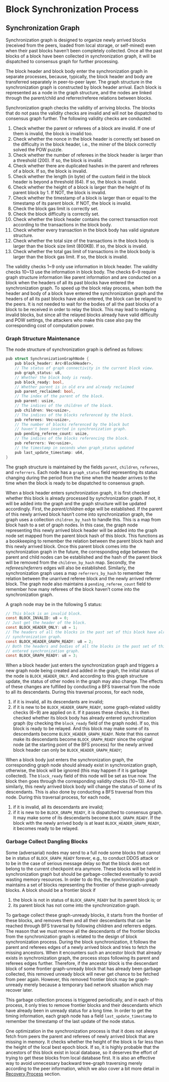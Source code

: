 # Block Synchronization Process

## Synchronization Graph
Synchronization graph is designed to organize newly arrived blocks (received from the peers, loaded from local storage, or self-mined) even when their past blocks haven’t been completely collected. Once all the past blocks of a block have been collected in synchronization graph, it will be dispatched to consensus graph for further processing.

The block header and block body enter the synchronization graph in separate processes, because, typically, the block header and body are transferred separately in peer-to-peer layer. The graph structure in the synchronization graph is constructed by block header arrival. Each block is represented as a node in the graph structure, and the nodes are linked through the parent/child and referrer/referee relations between blocks. 

Synchronization graph checks the validity of arriving blocks. The blocks that do not pass the validity checks are invalid and will not be dispatched to consensus graph further. The following validity checks are conducted:

1.	Check whether the parent or referees of a block are invalid. If one of them is invalid, the block is invalid too. 
2.	Check whether the nonce in the block header is correctly set based on the difficulty in the block header, i.e., the miner of the block correctly solved the POW puzzle.
3.	Check whether the number of referees in the block header is larger than a threshold (200). If so, the block is invalid.
4.	Check whether there are duplicated hashes in the parent and referees of a block. If so, the block is invalid.
5.	Check whether the length (in byte) of the custom field in the block header is beyond a threshold (64). If so, the block is invalid.
6.	Check whether the height of a block is larger than the height of its parent block by 1. If NOT, the block is invalid.
7.	Check whether the timestamp of a block is larger than or equal to the timestamp of its parent block. If NOT, the block is invalid.
8.	Check the block gas limit is correctly set. 
9.	Check the block difficulty is correctly set.
10.	Check whether the block header contains the correct transaction root according to the transactions in the block body.
11.	Check whether every transaction in the block body has valid signature structure.
12.	Check whether the total size of the transactions in the block body is larger than the block size limit (800KB). If so, the block is invalid.
13.	Check whether the total gas limit of transactions in the block body is larger than the block gas limit. If so, the block is invalid.

The validity checks 1~9 only use information in block header. The validity checks 10~13 use the information in block body. The checks 6~9 require graph structure information like parent information and are conducted on a block when the headers of all its past blocks have entered the synchronization graph. To speed up the block relay process, when both the header and body of a block have entered the synchronization graph and the headers of all its past blocks have also entered, the block can be relayed to the peers. It is not needed to wait for the bodies of all the past blocks of a block to be received in order to relay the block. This may lead to relaying invalid blocks, but since all the relayed blocks already have valid difficulty and POW settings, the attackers who make this case also pay the corresponding cost of computation power. 

### Graph Structure Maintenance
The node structure of synchronization graph is defined as follows:
```c
pub struct SynchronizationGraphNode {
    pub block_header: Arc<BlockHeader>,
    // The status of graph connectivity in the current block view.
    pub graph_status: u8,
    // Whether the block body is ready.
    pub block_ready: bool,
    // Whether parent is in old era and already reclaimed
    pub parent_reclaimed: bool,
    // The index of the parent of the block.
    pub parent: usize,
    // The indices of the children of the block.
    pub children: Vec<usize>,
    // The indices of the blocks referenced by the block.
    pub referees: Vec<usize>,
    // The number of blocks referenced by the block but
    // haven't been inserted in synchronization graph.
    pub pending_referee_count: usize,
    // The indices of the blocks referencing the block.
    pub referrers: Vec<usize>,
    // the timestamp in seconds when graph_status updated
    pub last_update_timestamp: u64,
}

```

The graph structure is maintained by the fields `parent`, `children`, `referees`, and `referrers`. Each node has a `graph_status` field representing its status changing during the period from the time when the header arrives to the time when the block is ready to be dispatched to consensus graph. 

When a block header enters synchronization graph, it is first checked whether this block is already processed by synchronization graph. 
If not, it will be added into the graph and the graph structure will be updated accordingly. 
First, the *parent/children* edge will be established. 
If the parent of this newly arrived block hasn’t come into synchronization graph, the graph uses a collection `children_by_hash` to handle this. 
This is a map from block hash to a set of graph nodes. 
In this case, the graph node representing this newly arrived block header will be added into the graph node set mapped from the parent block hash of this block. 
This functions as a bookkeeping to remember the relation between the parent block hash and this newly arrived block. 
Once this parent block comes into the synchronization graph in the future, the corresponding edge between the parent and child nodes can be established and the hash of the parent block will be removed from the `children_by_hash` map. 
Secondly, the *referees/referrers* edges will also be established. 
Similarly, the synchronization graph uses a map `referrers_by_hash` to remember the relation between the unarrived referee block and the newly arrived referrer block. 
The graph node also maintains a `pending_referee_count` field to remember how many referees of the block haven’t come into the synchronization graph.

A graph node may be in the following 5 status:
```c
// This block is an invalid block.
const BLOCK_INVALID: u8 = 0;
// Just get the header of the block.
const BLOCK_HEADER_ONLY: u8 = 1;
// The headers of all the blocks in the past set of this block have already entered
// synchronization graph. 
const BLOCK_HEADER_GRAPH_READY: u8 = 2;
// Both the headers and bodies of all the blocks in the past set of this block have
// entered synchronization graph.
const BLOCK_GRAPH_READY: u8 = 3;
```

When a block header just enters the synchronization graph and triggers a new graph node being created and added in the graph, the initial status of the node is `BLOCK_HEADER_ONLY`. 
And according to this graph structure update, the status of other nodes in the graph may also change. 
The effects of these changes are fulfilled by conducting a BFS traversal from the node to all its descendants. 
During this traversal process, for each node, 
1) if it is invalid, all its descendants are invalid; 
2) if it is new to be `BLOCK_HEADER_GRAPH_READY`, some graph-related validity checks (6~9) are applied on it. 
If it passes these checks, it is then checked whether its block body has already entered synchronization graph (by checking the `block_ready` field of the graph node). 
If so, this block is ready to be relayed. And this block may make some of its descendants become `BLOCK_HEADER_GRAPH_READY`. 
Note that this cannot make its descendants become `BLOCK_GRAPH_READY` since the original node (at the starting point of the BFS process) for the newly arrived block header can only be `BLOCK_HEADER_GRAPH_READY`; 

When a block body just enters the synchronization graph, the corresponding graph node should already exist in synchronization graph, otherwise, the block will be ignored (this may happen if it is garbage collected). 
The `block_ready` field of this node will be set as true now. 
The block then goes through the corresponding validity checks (10~13). 
And similarly, this newly arrived block body will change the status of some of its descendants. 
This is also done by conducting a BFS traversal from this node. 
During this traversal process, for each node, 
1) if it is invalid, all its descendants are invalid; 
2) if it is new to be `BLOCK_GRAPH_READY`, it is dispatched to consensus graph. 
It may make some of its descendants become `BLOCK_GRAPH_READY`. 
If the block with the newly arrived body is at least `BLOCK_HEADER_GRAPH_READY`, it becomes ready to be relayed.

### Garbage Collect Dangling Blocks
Some (adversarial) nodes may send to a full node some blocks that cannot be in status of `BLOCK_GRAPH_READY` forever, e.g., to conduct DDOS attack or to be in the case of serious message delay so that the block does not belong to the current checkpoint era anymore. 
These blocks will be held in synchronization graph but should be garbage-collected eventually to avoid wasting memory resources. 
In order to do this, the synchronization graph maintains a set of blocks representing the frontier of these graph-unready blocks. 
A block should be a frontier block if 
1) the block is not in status of `BLOCK_GRAPH_READY` but its parent block is; or 
2) its parent block has not come into the synchronization graph. 

To garbage collect these graph-unready blocks, it starts from the frontier of these blocks, and removes them and all their descendants that can be reached through BFS traversal by following children and referrers edges. 
The reason that we must remove all the descendants of the frontier blocks from the synchronization graph is related to the design of block synchronization process. 
During the block synchronization, it follows the parent and referees edges of a newly arrived block and tries to fetch the missing ancestors. 
When it encounters such an ancestor block that already exists in synchronization graph, the process stops following its parent and referees edges further. 
Therefore, if the ancestor block is the descendant block of some frontier graph-unready block that has already been garbage collected, this removed unready block will never get chance to be fetched from peer again. 
However, this removed frontier block may be graph-unready merely because a temporary bad network situation which may recover later.

This garbage collection process is triggered periodically, and in each of this process, it only tries to remove frontier blocks and their descendants which have already been in unready status for a long time. 
In order to get the timing information, each graph node has a field `last_update_timestamp` to remember the timestamp of the last update of the node status.

One optimization in the synchronization process is that it does not always fetch from peers the parent and referees of newly arrived block that are missing in memory. 
It checks whether the height of the block is far less than the height of the local best epoch block. 
If so, it is highly probable that the ancestors of this block exist in local database, so it deserves the effort of trying to get these blocks from local database first. 
It is also an effective way to avoid unnecessary backward tree-graph traversing merely according to the peer information, which we also cover a bit more detail in [Recovery Process](recovery.md) section. 


